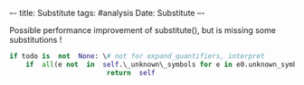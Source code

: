 –-
title: Substitute
tags: #analysis
Date: Substitute
–-


Possible performance improvement of substitute(), but is missing some substitutions !
```py
if todo is  not  None: \# not for expand_quantifiers, interpret
    if  all(e not  in  self.\_unknown\_symbols for e in e0.unknown_symbols()):
				        return  self
```

